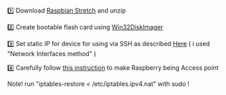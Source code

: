 :one: Download [Raspbian Stretch](https://www.raspberrypi.org/downloads/raspbian/) and unzip

:two: Create bootable flash card using [Win32DiskImager](https://sourceforge.net/projects/win32diskimager/)

:three: Set static IP for device for using via SSH as described [Here](https://raspberrypi.stackexchange.com/questions/37920/how-do-i-set-up-networking-wifi-static-ip-address) ( i used "Network Interfaces method" )

:four: Carefully follow [this instruction](https://www.raspberrypi.org/documentation/configuration/wireless/access-point.md) to make Raspberry being Access point

  Note! run "iptables-restore < /etc/iptables.ipv4.nat" with sudo !
